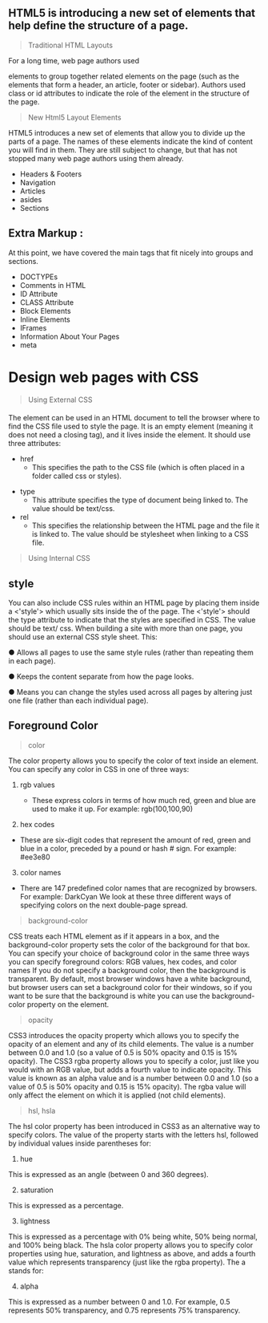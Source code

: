 ## HTML5 is introducing a new set of elements that help define the structure of a page.
> Traditional HTML Layouts

For a long time, web page authors used

elements to group together related elements on the page (such as the elements that form a header, an article, footer or sidebar). Authors used class or id attributes to indicate the role of the
element in the structure of the page.
> New Html5 Layout Elements

HTML5 introduces a new set of elements that allow you to divide up the parts of a page. The names of these elements indicate the kind of content you will find in them. They are still subject to change, but that has not stopped many web page authors using them already.

- Headers & Footers
- Navigation
- Articles
- asides
- Sections
##  Extra Markup :
At this point, we have covered the main tags that fit nicely into groups and sections.

- DOCTYPEs
- Comments in HTML
- ID Attribute
- CLASS Attribute
- Block Elements
- Inline Elements
- IFrames
- Information About Your Pages
- meta

# Design web pages with CSS


> Using External CSS

#### <link>
The <link> element can be used in an HTML document to tell the browser where to find the CSS file used to style the page. It is an empty element (meaning it does not need a closing tag), and it lives inside the <head> element.
It should use three attributes:

* href
  - This specifies the path to the
CSS file (which is often placed in
a folder called css or styles).
- type
  - This attribute specifies the type
of document being linked to. The
value should be text/css.
- rel
  - This specifies the relationship
between the HTML page and
the file it is linked to. The value
should be stylesheet when
linking to a CSS file.

> Using Internal CSS

## style 

You can also include CSS rules within an HTML page by placing them inside a <'style'> which usually sits inside the of the page.
The <'style'>  should the type attribute to indicate that the styles are specified in
CSS. The value should be text/ css.
When building a site with more than one page, you should use
an external CSS style sheet. This:

● Allows all pages to use the same style rules (rather than
repeating them in each page).

● Keeps the content separate from how the page looks.

● Means you can change the styles used across all pages
by altering just one file (rather than each individual
page).


## Foreground Color 

> color

The color property allows you to specify the color of text inside an element. You can specify any color in CSS in one of three ways:
1. rgb values
   - These express colors in terms of how much red, green and blue are used to make it up. For example: rgb(100,100,90)

2. hex codes
  - These are six-digit codes that represent the amount of red, green and blue in a color, preceded by a pound or hash # sign. For example: #ee3e80

3. color names
  - There are 147 predefined color names that are recognized
by browsers. For example: DarkCyan We look at these three different ways of specifying colors on the
next double-page spread. 

> background-color

CSS treats each HTML element as if it appears in a box, and the background-color property sets the color of the background for that box.
You can specify your choice of background color in the same
three ways you can specify foreground colors: RGB values,
hex codes, and color names If you do not specify a
background color, then the background is transparent.
By default, most browser windows have a white
background, but browser users can set a background color for
their windows, so if you want to be sure that the background
is white you can use the background-color property on
the <body> element.

>  opacity 

CSS3 introduces the opacity property which allows you to
specify the opacity of an element and any of its child elements.
The value is a number between 0.0 and 1.0 (so a value of 0.5
is 50% opacity and 0.15 is 15% opacity).
The CSS3 rgba property allows you to specify a color, just like you would with an RGB value, but adds a fourth value to
indicate opacity. This value is known as an alpha value and is a number between 0.0 and 1.0 (so a value of 0.5 is 50% opacity and 0.15 is 15% opacity). 
The rgba value will only affect the element on which it is applied (not child elements).

>  hsl, hsla

The hsl color property has been introduced in CSS3 as an
alternative way to specify colors.
The value of the property starts with the letters hsl, followed by individual values inside parentheses for:

1. hue

This is expressed as an angle (between 0 and 360 degrees).


2. saturation

This is expressed as a percentage.

3. lightness

This is expressed as a percentage with 0% being white,
50% being normal, and 100% being black.
The hsla color property allows you to specify color properties using hue, saturation, and lightness as above, and adds a fourth value which represents transparency (just like the rgba property). The a stands for:

4. alpha

This is expressed as a number between 0 and 1.0.
For example, 0.5 represents 50% transparency, and 0.75
represents 75% transparency.